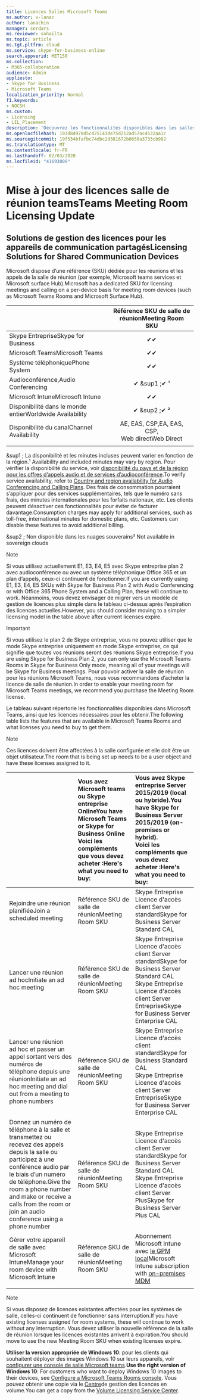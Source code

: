 ```yaml
---
title: Licences Salles Microsoft Teams
ms.author: v-lanac
author: lanachin
manager: serdars
ms.reviewer: sohailta
ms.topic: article
ms.tgt.pltfrm: cloud
ms.service: skype-for-business-online
search.appverid: MET150
ms.collection:
- M365-collaboration
audience: Admin
appliesto:
- Skype for Business
- Microsoft Teams
localization_priority: Normal
f1.keywords:
- NOCSH
ms.custom:
- Licensing
- LIL_Placement
description: 'Découvrez les fonctionnalités disponibles dans les salles de Microsoft Teams. '
ms.openlocfilehash: 193d84970d5c425143de75d212ad57ac4532aa1c
ms.sourcegitcommit: 19f534bfafbc74dbc2d381672b0650a3733cb982
ms.translationtype: MT
ms.contentlocale: fr-FR
ms.lasthandoff: 02/03/2020
ms.locfileid: "41693809"
---
```

# <a name="teams-meeting-room-licensing-update"></a><span data-ttu-id="aaca2-103">Mise à jour des licences salle de réunion teams</span><span class="sxs-lookup"><span data-stu-id="aaca2-103">Teams Meeting Room Licensing Update</span></span>

## <a name="licensing-solutions-for-shared-communication-devices"></a><span data-ttu-id="aaca2-104">Solutions de gestion des licences pour les appareils de communication partagés</span><span class="sxs-lookup"><span data-stu-id="aaca2-104">Licensing Solutions for Shared Communication Devices</span></span>

<span data-ttu-id="aaca2-105">Microsoft dispose d’une référence (SKU) dédiée pour les réunions et les appels de la salle de réunion (par exemple, Microsoft teams services et Microsoft surface Hub).</span><span class="sxs-lookup"><span data-stu-id="aaca2-105">Microsoft has a dedicated SKU for licensing meetings and calling on a per-device basis for meeting room devices (such as Microsoft Teams Rooms and Microsoft Surface Hub).</span></span>

||<span data-ttu-id="aaca2-106">Référence SKU de salle de réunion</span><span class="sxs-lookup"><span data-stu-id="aaca2-106">Meeting Room SKU</span></span> |  
|:--- |:---: |
|<span data-ttu-id="aaca2-107">Skype Entreprise</span><span class="sxs-lookup"><span data-stu-id="aaca2-107">Skype for Business</span></span> |<span data-ttu-id="aaca2-108">&#x2714;</span><span class="sxs-lookup"><span data-stu-id="aaca2-108">&#x2714;</span></span>|
|<span data-ttu-id="aaca2-109">Microsoft Teams</span><span class="sxs-lookup"><span data-stu-id="aaca2-109">Microsoft Teams</span></span>|  <span data-ttu-id="aaca2-110">&#x2714;</span><span class="sxs-lookup"><span data-stu-id="aaca2-110">&#x2714;</span></span>|
|<span data-ttu-id="aaca2-111">Système téléphonique</span><span class="sxs-lookup"><span data-stu-id="aaca2-111">Phone System</span></span>|  <span data-ttu-id="aaca2-112">&#x2714;</span><span class="sxs-lookup"><span data-stu-id="aaca2-112">&#x2714;</span></span>|
|<span data-ttu-id="aaca2-113">Audioconférence,</span><span class="sxs-lookup"><span data-stu-id="aaca2-113">Audio Conferencing</span></span>|<span data-ttu-id="aaca2-114">&#x2714; &sup1 ;</span><span class="sxs-lookup"><span data-stu-id="aaca2-114">&#x2714; &sup1;</span></span>|
|<span data-ttu-id="aaca2-115">Microsoft Intune</span><span class="sxs-lookup"><span data-stu-id="aaca2-115">Microsoft Intune</span></span>|<span data-ttu-id="aaca2-116">&#x2714;</span><span class="sxs-lookup"><span data-stu-id="aaca2-116">&#x2714;</span></span>|  
|<span data-ttu-id="aaca2-117">Disponibilité dans le monde entier</span><span class="sxs-lookup"><span data-stu-id="aaca2-117">Worldwide Availability</span></span> | <span data-ttu-id="aaca2-118">&#x2714; &sup2 ;</span><span class="sxs-lookup"><span data-stu-id="aaca2-118">&#x2714; &sup2;</span></span>|
|<span data-ttu-id="aaca2-119">Disponibilité du canal</span><span class="sxs-lookup"><span data-stu-id="aaca2-119">Channel Availability</span></span> | <span data-ttu-id="aaca2-120">AE, EAS, CSP,</span><span class="sxs-lookup"><span data-stu-id="aaca2-120">EA, EAS, CSP,</span></span> <br/><span data-ttu-id="aaca2-121">Web direct</span><span class="sxs-lookup"><span data-stu-id="aaca2-121">Web Direct</span></span> |
| | | |

<span data-ttu-id="aaca2-122">&sup1 ; La disponibilité et les minutes incluses peuvent varier en fonction de la région.</span><span class="sxs-lookup"><span data-stu-id="aaca2-122">&sup1; Availability and included minutes may vary by region.</span></span> <span data-ttu-id="aaca2-123">Pour vérifier la disponibilité du service, voir [disponibilité du pays et de la région pour les offres d’appels audio et de services d’audioconférence](https://docs.microsoft.com/microsoftteams/country-and-region-availability-for-audio-conferencing-and-calling-plans).</span><span class="sxs-lookup"><span data-stu-id="aaca2-123">To verify service availability, refer to  [Country and region availability for Audio Conferencing and Calling Plans](https://docs.microsoft.com/microsoftteams/country-and-region-availability-for-audio-conferencing-and-calling-plans).</span></span> <span data-ttu-id="aaca2-124">Des frais de consommation pourraient s’appliquer pour des services supplémentaires, tels que le numéro sans frais, des minutes internationales pour les forfaits nationaux, etc. Les clients peuvent désactiver ces fonctionnalités pour éviter de facturer davantage.</span><span class="sxs-lookup"><span data-stu-id="aaca2-124">Consumption charges may apply for additional services, such as toll-free, international minutes for domestic plans, etc. Customers can disable these features to avoid additional billing.</span></span>  

<span data-ttu-id="aaca2-125">&sup2 ; Non disponible dans les nuages souverains</span><span class="sxs-lookup"><span data-stu-id="aaca2-125">&sup2; Not available in sovereign clouds</span></span>  


> [!NOTE]
> <span data-ttu-id="aaca2-126">Si vous utilisez actuellement E1, E3, E4, E5 avec Skype entreprise plan 2 avec audioconférence ou avec un système téléphonique Office 365 et un plan d’appels, ceux-ci continuent de fonctionner.</span><span class="sxs-lookup"><span data-stu-id="aaca2-126">If you are currently using E1, E3, E4, E5 SKUs with Skype for Business Plan 2 with Audio Conferencing or with Office 365 Phone System and a Calling Plan, these will continue to work.</span></span> <span data-ttu-id="aaca2-127">Néanmoins, vous devez envisager de migrer vers un modèle de gestion de licences plus simple dans le tableau ci-dessus après l’expiration des licences actuelles.</span><span class="sxs-lookup"><span data-stu-id="aaca2-127">However, you should consider moving to a simpler licensing model in the table above after current licenses expire.</span></span>

> [!IMPORTANT]
> <span data-ttu-id="aaca2-128">Si vous utilisez le plan 2 de Skype entreprise, vous ne pouvez utiliser que le mode Skype entreprise uniquement en mode Skype entreprise, ce qui signifie que toutes vos réunions seront des réunions Skype entreprise.</span><span class="sxs-lookup"><span data-stu-id="aaca2-128">If you are using Skype for Business Plan 2, you can only use the Microsoft Teams Rooms in Skype for Business Only mode, meaning all of your meetings will be Skype for Business meetings.</span></span> <span data-ttu-id="aaca2-129">Pour pouvoir activer la salle de réunion pour les réunions Microsoft Teams, nous vous recommandons d’acheter la licence de salle de réunion.</span><span class="sxs-lookup"><span data-stu-id="aaca2-129">In order to enable your meeting room for Microsoft Teams meetings, we recommend you purchase the Meeting Room license.</span></span> 

<span data-ttu-id="aaca2-130">Le tableau suivant répertorie les fonctionnalités disponibles dans Microsoft Teams, ainsi que les licences nécessaires pour les obtenir.</span><span class="sxs-lookup"><span data-stu-id="aaca2-130">The following table lists the features that are available in Microsoft Teams Rooms and what licenses you need to buy to get them.</span></span>
  
> [!NOTE]
> <span data-ttu-id="aaca2-131">Ces licences doivent être affectées à la salle configurée et elle doit être un objet utilisateur.</span><span class="sxs-lookup"><span data-stu-id="aaca2-131">The room that is being set up needs to be a user object and have these licenses assigned to it.</span></span>

|  | <span data-ttu-id="aaca2-132">Vous avez Microsoft teams ou Skype entreprise Online</span><span class="sxs-lookup"><span data-stu-id="aaca2-132">You have Microsoft Teams or Skype for Business Online</span></span> <br/> <span data-ttu-id="aaca2-133">Voici les compléments que vous devez acheter :</span><span class="sxs-lookup"><span data-stu-id="aaca2-133">Here's what you need to buy:</span></span>   |<span data-ttu-id="aaca2-134">Vous avez Skype entreprise Server 2015/2019 (local ou hybride).</span><span class="sxs-lookup"><span data-stu-id="aaca2-134">You have Skype for Business Server 2015/2019 (on-premises or hybrid).</span></span> <br/> <span data-ttu-id="aaca2-135">Voici les compléments que vous devez acheter :</span><span class="sxs-lookup"><span data-stu-id="aaca2-135">Here's what you need to buy:</span></span>|
|:-----|:-----|:-----|
|<span data-ttu-id="aaca2-136">Rejoindre une réunion planifiée</span><span class="sxs-lookup"><span data-stu-id="aaca2-136">Join a scheduled meeting</span></span>  | <span data-ttu-id="aaca2-137">Référence SKU de salle de réunion</span><span class="sxs-lookup"><span data-stu-id="aaca2-137">Meeting Room SKU</span></span>  |<span data-ttu-id="aaca2-138">Skype Entreprise Licence d'accès client Server standard</span><span class="sxs-lookup"><span data-stu-id="aaca2-138">Skype for Business Server Standard CAL</span></span>  |
|<span data-ttu-id="aaca2-139">Lancer une réunion ad hoc</span><span class="sxs-lookup"><span data-stu-id="aaca2-139">Initiate an ad hoc meeting</span></span> | <span data-ttu-id="aaca2-140">Référence SKU de salle de réunion</span><span class="sxs-lookup"><span data-stu-id="aaca2-140">Meeting Room SKU</span></span>  |<span data-ttu-id="aaca2-141">Skype Entreprise Licence d'accès client Server standard</span><span class="sxs-lookup"><span data-stu-id="aaca2-141">Skype for Business Server Standard CAL</span></span>  <br/> <span data-ttu-id="aaca2-142">Skype Entreprise Licence d'accès client Server Entreprise</span><span class="sxs-lookup"><span data-stu-id="aaca2-142">Skype for Business Server Enterprise CAL</span></span>|
|<span data-ttu-id="aaca2-143">Lancer une réunion ad hoc et passer un appel sortant vers des numéros de téléphone depuis une réunion</span><span class="sxs-lookup"><span data-stu-id="aaca2-143">Initiate an ad hoc meeting and dial out from a meeting to phone numbers</span></span> |  <span data-ttu-id="aaca2-144">Référence SKU de salle de réunion</span><span class="sxs-lookup"><span data-stu-id="aaca2-144">Meeting Room SKU</span></span> |<span data-ttu-id="aaca2-145">Skype Entreprise Licence d'accès client standard</span><span class="sxs-lookup"><span data-stu-id="aaca2-145">Skype for Business Standard CAL</span></span>  <br/> <span data-ttu-id="aaca2-146">Skype Entreprise Licence d'accès client Server Entreprise</span><span class="sxs-lookup"><span data-stu-id="aaca2-146">Skype for Business Server Enterprise CAL</span></span>|
|<span data-ttu-id="aaca2-147">Donnez un numéro de téléphone à la salle et transmettez ou recevez des appels depuis la salle ou participez à une conférence audio par le biais d’un numéro de téléphone.</span><span class="sxs-lookup"><span data-stu-id="aaca2-147">Give the room a phone number and make or receive a calls from the room or join an audio conference using a phone number</span></span>  | <span data-ttu-id="aaca2-148">Référence SKU de salle de réunion</span><span class="sxs-lookup"><span data-stu-id="aaca2-148">Meeting Room SKU</span></span>  |<span data-ttu-id="aaca2-149">Skype Entreprise Licence d'accès client Server standard</span><span class="sxs-lookup"><span data-stu-id="aaca2-149">Skype for Business Server Standard CAL</span></span>  <br/> <span data-ttu-id="aaca2-150">Skype Entreprise Licence d'accès client Server Plus</span><span class="sxs-lookup"><span data-stu-id="aaca2-150">Skype for Business Server Plus CAL</span></span>  |
|<span data-ttu-id="aaca2-151">Gérer votre appareil de salle avec Microsoft Intune</span><span class="sxs-lookup"><span data-stu-id="aaca2-151">Manage your room device with Microsoft Intune</span></span> |<span data-ttu-id="aaca2-152">Référence SKU de salle de réunion</span><span class="sxs-lookup"><span data-stu-id="aaca2-152">Meeting Room SKU</span></span>  |<span data-ttu-id="aaca2-153">Abonnement Microsoft Intune avec [le GPM local](https://docs.microsoft.com/configmgr/mdm/plan-design/plan-on-premises-mdm)</span><span class="sxs-lookup"><span data-stu-id="aaca2-153">Microsoft Intune subscription with [on-premises MDM](https://docs.microsoft.com/configmgr/mdm/plan-design/plan-on-premises-mdm)</span></span> |
| |||

> [!NOTE]
> <span data-ttu-id="aaca2-154">Si vous disposez de licences existantes affectées pour les systèmes de salle, celles-ci continuent de fonctionner sans interruption.</span><span class="sxs-lookup"><span data-stu-id="aaca2-154">If you have existing licenses assigned for room systems, these will continue to work without any interruption.</span></span> <span data-ttu-id="aaca2-155">Vous devez utiliser la nouvelle référence de la salle de réunion lorsque les licences existantes arrivent à expiration.</span><span class="sxs-lookup"><span data-stu-id="aaca2-155">You should move to use the new Meeting Room SKU when existing licenses expire.</span></span>  

 <span data-ttu-id="aaca2-156">**Utiliser la version appropriée de Windows 10**: pour les clients qui souhaitent déployer des images Windows 10 sur leurs appareils, voir [configurer une console de salle Microsoft teams](https://docs.microsoft.com/microsoftteams/room-systems/console).</span><span class="sxs-lookup"><span data-stu-id="aaca2-156">**Use the right version of Windows 10**: For customers who want to deploy Windows 10 images to their devices, see [Configure a Microsoft Teams Rooms console](https://docs.microsoft.com/microsoftteams/room-systems/console).</span></span> <span data-ttu-id="aaca2-157">Vous pouvez obtenir une copie via le [Centre](https://www.microsoft.com/Licensing/servicecenter/)de gestion des licences en volume.</span><span class="sxs-lookup"><span data-stu-id="aaca2-157">You can get a copy from the [Volume Licensing Service Center](https://www.microsoft.com/Licensing/servicecenter/).</span></span>
